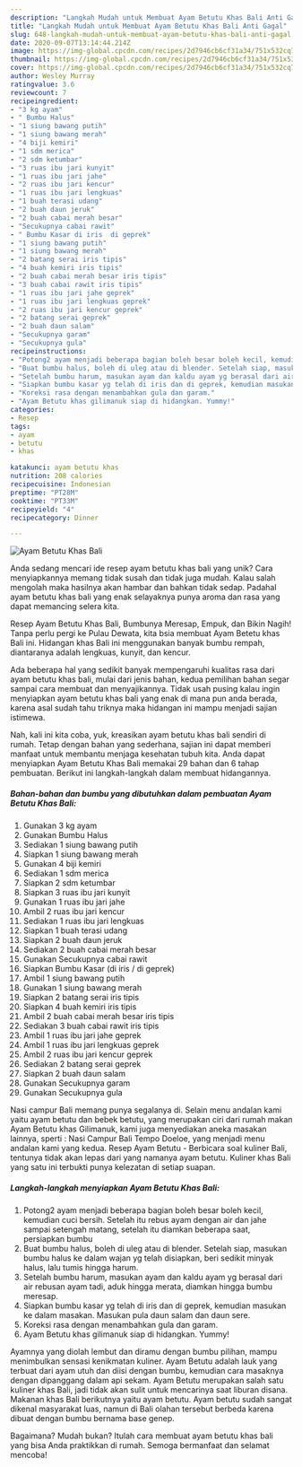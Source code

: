 ```yaml
---
description: "Langkah Mudah untuk Membuat Ayam Betutu Khas Bali Anti Gagal"
title: "Langkah Mudah untuk Membuat Ayam Betutu Khas Bali Anti Gagal"
slug: 648-langkah-mudah-untuk-membuat-ayam-betutu-khas-bali-anti-gagal
date: 2020-09-07T13:14:44.214Z
image: https://img-global.cpcdn.com/recipes/2d7946cb6cf31a34/751x532cq70/ayam-betutu-khas-bali-foto-resep-utama.jpg
thumbnail: https://img-global.cpcdn.com/recipes/2d7946cb6cf31a34/751x532cq70/ayam-betutu-khas-bali-foto-resep-utama.jpg
cover: https://img-global.cpcdn.com/recipes/2d7946cb6cf31a34/751x532cq70/ayam-betutu-khas-bali-foto-resep-utama.jpg
author: Wesley Murray
ratingvalue: 3.6
reviewcount: 7
recipeingredient:
- "3 kg ayam"
- " Bumbu Halus"
- "1 siung bawang putih"
- "1 siung bawang merah"
- "4 biji kemiri"
- "1 sdm merica"
- "2 sdm ketumbar"
- "3 ruas ibu jari kunyit"
- "1 ruas ibu jari jahe"
- "2 ruas ibu jari kencur"
- "1 ruas ibu jari lengkuas"
- "1 buah terasi udang"
- "2 buah daun jeruk"
- "2 buah cabai merah besar"
- "Secukupnya cabai rawit"
- " Bumbu Kasar di iris  di geprek"
- "1 siung bawang putih"
- "1 siung bawang merah"
- "2 batang serai iris tipis"
- "4 buah kemiri iris tipis"
- "2 buah cabai merah besar iris tipis"
- "3 buah cabai rawit iris tipis"
- "1 ruas ibu jari jahe geprek"
- "1 ruas ibu jari lengkuas geprek"
- "2 ruas ibu jari kencur geprek"
- "2 batang serai geprek"
- "2 buah daun salam"
- "Secukupnya garam"
- "Secukupnya gula"
recipeinstructions:
- "Potong2 ayam menjadi beberapa bagian boleh besar boleh kecil, kemudian cuci bersih. Setelah itu rebus ayam dengan air dan jahe sampai setengah matang, setelah itu diamkan beberapa saat, persiapkan bumbu"
- "Buat bumbu halus, boleh di uleg atau di blender. Setelah siap, masukan bumbu halus ke dalam wajan yg telah disiapkan, beri sedikit minyak halus, lalu tumis hingga harum."
- "Setelah bumbu harum, masukan ayam dan kaldu ayam yg berasal dari air rebusan ayam tadi, aduk hingga merata, diamkan hingga bumbu meresap."
- "Siapkan bumbu kasar yg telah di iris dan di geprek, kemudian masukan ke dalam masakan. Masukan pula daun salam dan daun sere."
- "Koreksi rasa dengan menambahkan gula dan garam."
- "Ayam Betutu khas gilimanuk siap di hidangkan. Yummy!"
categories:
- Resep
tags:
- ayam
- betutu
- khas

katakunci: ayam betutu khas 
nutrition: 208 calories
recipecuisine: Indonesian
preptime: "PT28M"
cooktime: "PT33M"
recipeyield: "4"
recipecategory: Dinner

---
```



![Ayam Betutu Khas Bali](https://img-global.cpcdn.com/recipes/2d7946cb6cf31a34/751x532cq70/ayam-betutu-khas-bali-foto-resep-utama.jpg)

Anda sedang mencari ide resep ayam betutu khas bali yang unik? Cara menyiapkannya memang tidak susah dan tidak juga mudah. Kalau salah mengolah maka hasilnya akan hambar dan bahkan tidak sedap. Padahal ayam betutu khas bali yang enak selayaknya punya aroma dan rasa yang dapat memancing selera kita.

Resep Ayam Betutu Khas Bali, Bumbunya Meresap, Empuk, dan Bikin Nagih! Tanpa perlu pergi ke Pulau Dewata, kita bsia membuat Ayam Betetu khas Bali ini. Hidangan khas Bali ini menggunakan banyak bumbu rempah, diantaranya adalah lengkuas, kunyit, dan kencur.

Ada beberapa hal yang sedikit banyak mempengaruhi kualitas rasa dari ayam betutu khas bali, mulai dari jenis bahan, kedua pemilihan bahan segar sampai cara membuat dan menyajikannya. Tidak usah pusing kalau ingin menyiapkan ayam betutu khas bali yang enak di mana pun anda berada, karena asal sudah tahu triknya maka hidangan ini mampu menjadi sajian istimewa.


Nah, kali ini kita coba, yuk, kreasikan ayam betutu khas bali sendiri di rumah. Tetap dengan bahan yang sederhana, sajian ini dapat memberi manfaat untuk membantu menjaga kesehatan tubuh kita. Anda dapat menyiapkan Ayam Betutu Khas Bali memakai 29 bahan dan 6 tahap pembuatan. Berikut ini langkah-langkah dalam membuat hidangannya.

<!--inarticleads1-->

##### Bahan-bahan dan bumbu yang dibutuhkan dalam pembuatan Ayam Betutu Khas Bali:

1. Gunakan 3 kg ayam
1. Gunakan  Bumbu Halus
1. Sediakan 1 siung bawang putih
1. Siapkan 1 siung bawang merah
1. Gunakan 4 biji kemiri
1. Sediakan 1 sdm merica
1. Siapkan 2 sdm ketumbar
1. Siapkan 3 ruas ibu jari kunyit
1. Gunakan 1 ruas ibu jari jahe
1. Ambil 2 ruas ibu jari kencur
1. Sediakan 1 ruas ibu jari lengkuas
1. Siapkan 1 buah terasi udang
1. Siapkan 2 buah daun jeruk
1. Sediakan 2 buah cabai merah besar
1. Gunakan Secukupnya cabai rawit
1. Siapkan  Bumbu Kasar (di iris / di geprek)
1. Ambil 1 siung bawang putih
1. Gunakan 1 siung bawang merah
1. Siapkan 2 batang serai iris tipis
1. Siapkan 4 buah kemiri iris tipis
1. Ambil 2 buah cabai merah besar iris tipis
1. Sediakan 3 buah cabai rawit iris tipis
1. Ambil 1 ruas ibu jari jahe geprek
1. Ambil 1 ruas ibu jari lengkuas geprek
1. Ambil 2 ruas ibu jari kencur geprek
1. Sediakan 2 batang serai geprek
1. Siapkan 2 buah daun salam
1. Gunakan Secukupnya garam
1. Gunakan Secukupnya gula


Nasi campur Bali memang punya segalanya di. Selain menu andalan kami yaitu ayam betutu dan bebek betutu, yang merupakan ciri dari rumah makan Ayam Betutu khas Gilimanuk, kami juga menyediakan aneka masakan lainnya, sperti : Nasi Campur Bali Tempo Doeloe, yang menjadi menu andalan kami yang kedua. Resep Ayam Betutu - Berbicara soal kuliner Bali, tentunya tidak akan lepas dari yang namanya ayam betutu. Kuliner khas Bali yang satu ini terbukti punya kelezatan di setiap suapan. 

<!--inarticleads2-->

##### Langkah-langkah menyiapkan Ayam Betutu Khas Bali:

1. Potong2 ayam menjadi beberapa bagian boleh besar boleh kecil, kemudian cuci bersih. Setelah itu rebus ayam dengan air dan jahe sampai setengah matang, setelah itu diamkan beberapa saat, persiapkan bumbu
1. Buat bumbu halus, boleh di uleg atau di blender. Setelah siap, masukan bumbu halus ke dalam wajan yg telah disiapkan, beri sedikit minyak halus, lalu tumis hingga harum.
1. Setelah bumbu harum, masukan ayam dan kaldu ayam yg berasal dari air rebusan ayam tadi, aduk hingga merata, diamkan hingga bumbu meresap.
1. Siapkan bumbu kasar yg telah di iris dan di geprek, kemudian masukan ke dalam masakan. Masukan pula daun salam dan daun sere.
1. Koreksi rasa dengan menambahkan gula dan garam.
1. Ayam Betutu khas gilimanuk siap di hidangkan. Yummy!


Ayamnya yang diolah lembut dan diramu dengan bumbu pilihan, mampu menimbulkan sensasi kenikmatan kuliner. Ayam Betutu adalah lauk yang terbuat dari ayam utuh dan diisi dengan bumbu, kemudian cara masaknya dengan dipanggang dalam api sekam. Ayam Betutu merupakan salah satu kuliner khas Bali, jadi tidak akan sulit untuk mencarinya saat liburan disana. Makanan khas Bali berikutnya yaitu ayam betutu. Ayam betutu sudah sangat dikenal masyarakat luas, namun di Bali olahan tersebut berbeda karena dibuat dengan bumbu bernama base genep. 

Bagaimana? Mudah bukan? Itulah cara membuat ayam betutu khas bali yang bisa Anda praktikkan di rumah. Semoga bermanfaat dan selamat mencoba!
